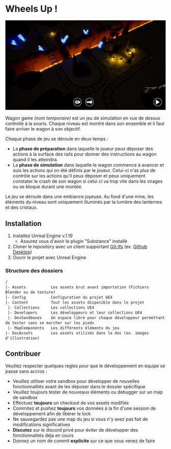# Wheels Up !

![Cover](DocAssets/cover.jpg)

Wagon game *(nom temporaire)* est un jeu de simulation en vue de dessus controllé à la souris.
Chaque niveau est montré dans son ensemble et il faut faire arriver le wagon à son objectif.

Chaque phase de jeu se déroule en deux temps :

* La **phase de préparation** dans laquelle le joueur peux déposer des actions à la surface des rails pour donner des instructions au wagon quand il les atteindra.
* La **phase de simulation** dans laquelle le wagon commence à avancer et suis les actions qui on été définis par le joueur. Celui-ci n'as plus de contrôle sur les actions qu'il peux déposer et peux uniquement constater le crash de son wagon si celui ci va trop vite dans les virages ou se bloque durant une montée.

Le jeu se déroule dans une embiance joyeuse.
Au fond d'une mine, les éléments du niveau sont uniquement illuminés par la lumière des lanternes et des cristaux.

## Installation

1. Installez Unreal Engine v.1.19
	* Assurez vous d'avoir le plugin "Substance" installé
2. Cloner le repository avec un client supportant [Git-lfs](https://git-lfs.github.com/) (ex. [Github Desktop](https://desktop.github.com/))
3. Ouvrir le projet avec Unreal Engine

### Structure des dossiers

```
/
|- Assets			Les assets brut avant importation (Fichiers Blender ou de texture)
|- Config			Configuration du projet UE4
|- Content			Tout les assets disponible dans le projet
 |- Collections		Les collections UE4
 |- Developers		Les développeurs et leur collections UE4
 |- DevSandboxes	Un espace libre pour chaque développeur permettant de tester sans se marcher sur les pieds
 |- MapComponents	Les différents éléments du jeu
|- DocAssets		Les assets utilisés dans la doc (ex. images d'illustration)
```

## Contribuer

Veuillez respecter quelques regles pour que le développement en équipe se passe sans accros :

* Veuillez utiliser votre sandbox pour développer de nouvelles fonctionnalités avant de les déposer dans le dossier spécifique
* Veuillez toujours tester de nouveaux éléments ou debugger sur un map de sandbox
* Effectuez **toujours** un checkout de vos assets modifiés
* Commitez et pushez **toujours** vos données à la fin d'une session de développement afin de libèrer le lock
* Ne sauvegardez pas une map du jeu si vous n'y avez pas fait de modifications significatives
* **Discutez** sur le discord privé pour éviter de développer des fonctionnalités déja en cours
* Donnez un nom de commit **explicite** sur ce que vous venez de faire
